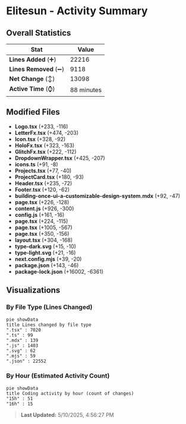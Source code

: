 # Elitesun - Activity Summary 

## Overall Statistics

| Stat                   | Value                                                             |
| ---------------------- | ----------------------------------------------------------------- |
| **Lines Added** (➕)   | 22216                                          |
| **Lines Removed** (➖) | 9118                                        |
| **Net Change** (↕)    | 13098                |
| **Active Time** (⌚)   | 88 minutes |


## Modified Files
- **Logo.tsx** (+233, -116)
- **LetterFx.tsx** (+474, -203)
- **Icon.tsx** (+328, -92)
- **HoloFx.tsx** (+323, -163)
- **GlitchFx.tsx** (+222, -112)
- **DropdownWrapper.tsx** (+425, -207)
- **icons.ts** (+91, -8)
- **Projects.tsx** (+77, -40)
- **ProjectCard.tsx** (+180, -93)
- **Header.tsx** (+235, -72)
- **Footer.tsx** (+120, -62)
- **building-once-ui-a-customizable-design-system.mdx** (+92, -47)
- **page.tsx** (+226, -128)
- **content.js** (+926, -300)
- **config.js** (+161, -16)
- **page.tsx** (+224, -115)
- **page.tsx** (+1005, -567)
- **page.tsx** (+350, -156)
- **layout.tsx** (+304, -168)
- **type-dark.svg** (+15, -10)
- **type-light.svg** (+21, -16)
- **next.config.mjs** (+39, -20)
- **package.json** (+143, -46)
- **package-lock.json** (+16002, -6361)

## Visualizations

### By File Type (Lines Changed)

```mermaid
pie showData
title Lines changed by file type
".tsx" : 7020
".ts" : 99
".mdx" : 139
".js" : 1403
".svg" : 62
".mjs" : 59
".json" : 22552
```

### By Hour (Estimated Activity Count)

```mermaid
pie showData
title Coding activity by hour (count of changes)
"15h" : 51
"16h" : 15
```


> **Last Updated:** 5/10/2025, 4:56:27 PM